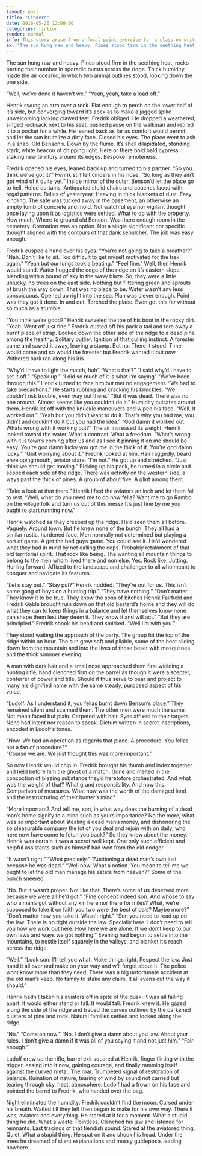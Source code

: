 ```yaml
---
layout: post
title: "Cinders"
date: 2016-05-26 12:00:00
categories: fiction 
render: normal
info: This story arose from a focal point exercise for a class on writing fiction. This is the original version. I may rework this story at some future juncture. 
ex: "The sun hung raw and heavy. Pines stood firm in the seething heat, rocks parting their number in sporadic bursts across the ridge. Thick humidity made the air oceanic, in which two animal outlines stood, looking down the one side..."
---
```

The sun hung raw and heavy. Pines stood firm in the seething heat, rocks parting their number in sporadic bursts across the ridge. Thick humidity made the air oceanic, in which two animal outlines stood, looking down the one side. 

“Well, we’ve done it haven’t we.” 
“Yeah, yeah, take a load off.” 

Henrik swung an arm over a rock. Flat enough to perch on the lower half of it’s side, but converging toward it’s apex as to make a jagged spike unwelcoming lacking clawed feet. Fredrik obliged. He dropped a weathered, singed rucksack next to his seat, pushed pause on the walkman and retired it to a pocket for a while. He leaned back as far as comfort would permit and let the sun brutalize a dirty face. Closed his eyes. 
The place went to ash in a snap. Old Benson’s. Down by the flume. It’s shell dilapidated, standing stark, white beacon of chipping light. Here or there bold bald cypress staking new territory around its edges. Bespoke remoteness.
  
Fredrik opened his eyes, leaned back up and turned to his partner. 
“So you think we’ve got it?”
Henrik still felt cinders in his nose.
“So long as they ain’t got wind of it quite yet.”
Inside mirror of the outer. Benson’d let the place go to hell. Holed curtains. Antiquated stolid chairs and couches laced with regal patterns. Relics of yesteryear. Heaving in thick blankets of dust. Easy kindling. The safe was tucked away in the basement, an otherwise an empty tomb of concrete and mold. Not watchful eye nor vigilant thought once laying upon it as logistics were settled. What to do with the property. How much. Where to ground old Benson. Was there enough room in the cemetery. Cremation was an option. Not a single significant nor specific thought aligned with the contours of that dank sepulcher. The job was easy enough. 

Fredrik cusped a hand over his eyes. 
“You’re not going to take a breather?”
“Nah. Don’t like to sit. Too difficult to get myself motivated for the trek again.”
“Yeah but our lungs took a beating.”
“Feel fine.”
Well, then Henrik would stand. Water hugged the edge of the ridge on it’s eastern slope blending with a bound of sky in the wavy blaze. So, they were a little unlucky, no trees on the east side. Nothing but flittering green and sprouts of brush the way down. That was no place to be. Water wasn’t any less conspicuous. Opened up right into the sea. Plan was clever enough. Point was they got it done. In and out. Torched the place. Even got this far without so much as a stumble. 

“You think we’re good?”
Henrik swiveled the toe of his boot in the rocky dirt. 
“Yeah. Went off just fine.”
Fredrik dusted off his pack a tad and tore away a burnt piece of strap. Looked down the other side of the ridge to a dead pine among the healthy. Solitary outlier. Ignition of that culling instinct. A forester came and sawed it away, leaving a stump. But no. There it stood. Time would come and so would the forester but Fredrik wanted it out now. Withered bark ran along his iris. 

“Why’d I have to light the match, huh”
“What’s that?”
“I said why’d I have to set it off.”
“Speak up.”
“I did so much of it is what I’m saying”
“We’ve been through this.”
Henrik turned to face him but met no engagement. 
“We had to take precautions.”
He starts rubbing and cracking his knuckles. 
“We couldn’t risk trouble, even way out there.”
“But it was dead. There was no one around. Almost seems like you couldn’t do it.”
Humidity pulsates around them. Henrik let off with the knuckle maneuvers and wiped his face. 
“Well. It worked out.”
“Yeah but you didn’t want to do it. That’s why you had me, you didn’t and couldn’t do it but you had the idea.”
“God damn it worked out. Whats wrong with it working out?”
The air increased its weight. Henrik looked toward the water. What a contrast. What a freedom. 
“What’s wrong with it is town’s coming after us and as I see it pinning it on me should be easy. You’re god damn lucky you got me in the thick of it. You’re god damn lucky.”
“Quit worrying about it.”
Fredrik looked at him. Hair raggedly, beard enveloping mouth, aviator stare. 
“I’m not.” 
He got up and stretched. 
“Just think we should get moving.” 
Picking up his pack, he turned in a circle and scoped each side of the ridge. There was activity on the western side, a ways past the thick of pines. A group of about five. A glint among them. 

“Take a look at that there.”
Henrik lifted the aviators an inch and let them fall to rest. 
“Well, what do you need me to do now fella? Want me to go Rambo on the village folk and turn us out of this mess? It’s just fine by me you ought to start running now.”

Henrik watched as they creeped up the ridge. He’d seen them all before. Vaguely. Around town. But he knew none of the bunch. They all had a similar rustic, hardened face. Men normally not determined but playing a sort of game. A get the bad guys game. You could see it. He’d wondered what they had in mind by not calling the cops. Probably retainment of that old territorial spirit. That rock like being. The wanting all mountain things to belong to the men whom lived there and non else. Yes. Rock like. Jutting. Hurling forward. Affixed to the landscape and challenger to all who meant to conquer and navigate its features. 

“Let’s stay put.”
“Stay put?”
Henrik nodded. 
“They’re out for us. This isn’t some gang of boys on a hunting trip.”
“They have nothing.”
“Don’t matter. They know it to be true. They know the sons of bitches Henrik Fairfield and Fredrik Gable brought ruin down on that old bastard’s home and they will do what they can to keep things in a balance and let themselves know none can shape them lest they deem it. They know it and will act.”
“But they are principled.”
Fredrik shook his head and smirked. 
“Well I’m with you.”

They stood waiting the approach of the party. The group hit the top of the ridge within an hour. The sun grew soft and pliable, some of the heat sliding down from the mountain and into the lives of those beset with mosquitoes and the thick summer evening. 

A man with dark hair and a small nose approached them first wielding a hunting rifle, hand clenched firm on the barrel as though it were a scepter, conferrer of power and title. Should it thus serve to bear and project to many his dignified name with the same steady, purposed aspect of his voice.

“Ludolf. As I understand it, you fellas burnt down Benson’s place.”
They remained silent and scanned them. The other men were much the same. Not mean faced but plain. Carpeted with hair. Eyes affixed to their targets. None had intent nor reason to speak. Dictum written in secret inscriptions, encoded in Ludolf’s tones. 

“Now. We had an operation as regards that place. A procedure. You fellas not a fan of procedure?”  
“Course we are. We just thought this was more important.”

So now Henrik would chip in. Fredrik brought his thumb and index together and held before him the ghost of a match. Gone and melted in the concoction of blazing substance they’d heretofore orchestrated. And what was the weight of that? What grand responsibility. And now this. Comparison of measures. What now was the worth of the damaged land and the restructuring of their hunter’s mind? 

“More important? And tell me, son, in what way does the burning of a dead man’s home signify to a mind such as yours importance? No the more, what was so important about stealing a dead man’s money, and dishonoring the so pleasurable company the lot of you deal and rejoin with on daily, who here now have come to fetch you back?” 
So they knew about the money. Henrik was certain it was a secret well kept. One only such efficient and helpful assistants such as himself had won from the old codger. 

“It wasn’t right.”
“What precisely.”
“Auctioning a dead man’s own just because he was dead.”
“Well now. What a notion. You mean to tell me we ought to let the old man manage his estate from heaven?”
Some of the bunch sneered.

“No. But it wasn’t proper. Not like that. There’s some of us deserved more because we were all he’d got.”
“Fine concept indeed son. And whose to say who a man’s got without any kin here nor there for miles? What, we’re supposed to take it on faith you two were the best of pals? Maybe more?”
“Don’t matter how you take it. Wasn’t right.”
“Son you need to read up on the law. There is no right outside the law. Specially here. I don’t need to tell you how we work out here. How here we are alone. If we don’t keep to our own laws and ways we got nothing.”
Evening had begun to settle into the mountains, to nestle itself squarely in the valleys, and blanket it’s reach across the ridge. 

“Well.”
“Look son. I’ll tell you what. Make things right. Respect the law. Just hand it all over and make on your way and w’ll forget about it. The police wont know more than they need. There was a big unfortunate accident at the old man’s keep. No family to stake any claim. It all evens out the way it should.”

Henrik hadn’t taken his aviators off in spite of the dusk. It was all falling apart. it would either stand or fall. It would fall. Fredrik knew it. He gazed along the side of the ridge and traced the curves outlined by the darkened clusters of pine and rock. Natural families settled and locked along the ridge. 

“No.”
“Come on now.”
“No. I don’t give a damn about you law. About your rules. I don’t give a damn if it was all of you saying it and not just him.”
“Fair enough.”

Ludolf drew up the rifle, barrel exit squared at Henrik, finger flirting with the trigger, easing into it now, gaining courage, and finally ramming itself against the curved metal. The roar. Trumpeted signal of restoration of balance. Ruination of nature, tearing of wind by sound not carried but tearing through sky, heat, atmosphere. Ludolf had a frown on his face and pointed the barrel to Fredrik, who handed over the bag.

Night eliminated the humidity. Fredrik couldn’t find the moon. Cursed under his breath. Waited till they left then began to make for his own way. There it was, aviators and everything. He stared at it for a moment. What a stupid thing he did. What a waste. Pointless. Clenched his jaw and listened for remnants. Last tracings of that fiendish sound. Stared at the aviatored thing. Quiet. What a stupid thing. He spat on it and shook his head. Under the trees he dreamed of silent explanations and mossy guideposts leading nowhere. 